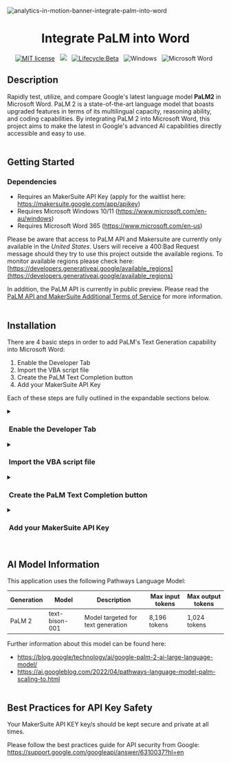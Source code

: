 ![analytics-in-motion-banner-integrate-palm-into-word](https://github.com/analyticsinmotion/integrate-palm-into-word/assets/52817125/033bcd13-2311-40a3-a2e7-0d08f0d72689)

<h1 align="center">Integrate PaLM into Word</h1>

<!-- badges: start -->
<div align="center">
  
[![MIT license](https://img.shields.io/badge/License-MIT-yellow.svg)](https://github.com/analyticsinmotion/add-gpt-chatbot-to-microsoft-word/blob/main/LICENSE.md)&nbsp;&nbsp;
![](https://img.shields.io/badge/Maintained%3F-yes-green.svg)&nbsp;&nbsp;
[![Lifecycle:Beta](https://img.shields.io/badge/Lifecycle-Beta-ff7f2a)](https://shields.io/)&nbsp;&nbsp;
![Windows](https://img.shields.io/badge/Windows-0078D6?logo=windows&logoColor=white)&nbsp;&nbsp;
![Microsoft Word](https://img.shields.io/badge/Microsoft_Word-2B579A?logo=microsoft-word&logoColor=white)&nbsp;&nbsp;
  
</div>
<!-- badges: end -->

<!-- DESCRIPTION -->
## Description
Rapidly test, utilize, and compare Google's latest language model **PaLM2** in Microsoft Word. PaLM 2 is a state-of-the-art language model that boasts upgraded features in terms of its multilingual capacity, reasoning ability, and coding capabilities.
By integrating PaLM 2 into Microsoft Word, this project aims to make the latest in Google's advanced AI capabilities directly accessible and easy to use.
<br /><br />

<!-- GETTING STARTED -->
## Getting Started
### Dependencies
- Requires an MakerSuite API Key (apply for the waitlist here: <a href="https://makersuite.google.com/app/apikey">https://makersuite.google.com/app/apikey</a>)
- Requires Microsoft Windows 10/11 (<a href="https://www.microsoft.com/en-au/windows">https://www.microsoft.com/en-au/windows</a>)
- Requires Microsoft Word 365 (<a href="https://www.microsoft.com/en-us">https://www.microsoft.com/en-us</a>)

Please be aware that access to PaLM API and Makersuite are currently only available in the *United States*. Users will receive a 400:Bad Request message should they try to use this project outside the available regions. To monitor available regions please check here: [https://developers.generativeai.google/available_regions](https://developers.generativeai.google/available_regions)

In addition, the PaLM API is currently in public preview. Please read the [PaLM API and MakerSuite Additional Terms of Service](https://developers.generativeai.google/terms) for more information. 
<br /><br />

<!-- Installation -->
## Installation

There are 4 basic steps in order to add PaLM's Text Generation capability into Microsoft Word:
  1. Enable the Developer Tab
  2. Import the VBA script file
  3. Create the PaLM Text Completion button
  4. Add your MakerSuite API Key

Each of these steps are fully outlined in the expandable sections below. 

<details>
  <summary><h3>&nbsp;Enable the Developer Tab</h3></summary>

The Developer tab isn't displayed by default, but you can add it to the ribbon.

**Step 1** - On the File tab, go to Options > Customize Ribbon.

**Step 2** - Under Customize the Ribbon and under Main Tabs, select the Developer check box.

  
<img src=".github/assets/images/enable-developer-tab-highlighted.png" width=80% height=80%>
<br />

The latest instructions to enable the Developer Tab from Microsoft can be found here: 
<a href="https://support.microsoft.com/en-us/office/show-the-developer-tab-in-word-e356706f-1891-4bb8-8d72-f57a51146792">https://support.microsoft.com/en-us/office/show-the-developer-tab-in-word-e356706f-1891-4bb8-8d72-f57a51146792</a>
</details>

<details>
  <summary><h3>&nbsp;Import the VBA script file</h3></summary>

**Step 1** - Download and Save the latest ```PalmText.bas``` file from the src/windows folder in this repository.
<br />

Keep the location of where the file is saved as you will need it later.<br />

**Step 2** - On the Developer tab, click the Visual Basic button.
<img src=".github/assets/images/developer-tab-visual-basic.png" width=100% height=100%>
<br />

**Step 3** - On the File tab, go to Import File...

<img src=".github/assets/images/visual-basic-file-import-section.png" width=100% height=100%>

<br />
&nbsp;

**Step 4** - Select the ```PalmText.bas``` file and click Open
</details>


<details>
  <summary><h3>&nbsp;Create the PaLM Text Completion button</h3></summary>

*Please Note:* This project uses the same ribbon as three of our other projects: 
 - **Add ChatGPT to Microsoft Word** - project can be found <a href="https://github.com/analyticsinmotion/add-chatgpt-to-microsoft-word">here</a> 
 - **Create Images with DALL·E in Microsoft Word** - project can be found <a href="https://github.com/analyticsinmotion/create-images-with-dall-e-in-microsoft-word">here</a> 
 - **Add GPT Chatbot to Microsoft Word** - project can be found <a href="https://github.com/analyticsinmotion/add-gpt-chatbot-to-microsoft-word">here</a>

If you have have already added any one of these projects into Microsoft Word you can start at Step 3 of this section.
<br /><br />

**Step 1** - Add a new tab
<br />
  - On the File tab, go to Options > Customize Ribbon
  - Click New Tab
<br />

<img src=".github/assets/images/options-customize-ribbon-new-tab.png" width=40% height=40%>
<br />
&nbsp;

 **Step 2** - Rename the New Tab to **AI Assistant**

<img src=".github/assets/images/options-customize-ribbon-rename-tab.png" width=35% height=35%>
<br />
&nbsp;

**Step 3** - Rename New Group (Custom) to **PaLM**

<img src=".github/assets/images/rename-new-group.png" width=35% height=35%>
<br />
&nbsp;

**Step 4** - Select Macros in the Choose Commands from dropdown box

<img src=".github/assets/images/choose-commands-from-macros.png" width=35% height=35%>
<br />
&nbsp;

**Step 5** - Select the PaLMText Macro and click Add >>

<img src=".github/assets/images/add-the-macro-into-new-group.png" width=75% height=75%>
<br />
&nbsp;

**Step 6** - Rename button from *Normal.PalmText.PalmText* to **Text Completion**, select a Symbol and click OK

<img src=".github/assets/images/rename-button.png" width=35% height=35%>
<br />
&nbsp;

After the preceding steps have been completed the Microsoft Word screen should look like the following:

<img src=".github/assets/images/screen-after-button-added.png" width=100% height=100%>
<br />
</details>





<details>
  <summary><h3>&nbsp;Add your MakerSuite API Key</h3></summary>

**Step 1** - Open the Start menu and start typing "environment variables". When the best match appears click "Edit the system environment variables" result.

<img src=".github/assets/images/add-env-var-step-1.png" width=75% height=75%>
<br />
&nbsp;

**Step 2** - Click the "Environment variables" button under the "Advanced" tab.

<img src=".github/assets/images/add-env-var-step-2.png" width=50% height=50%>
<br />
&nbsp;

**Step 3** - Create a new user variable by clicking "New" under the "User Variables" section.

<img src=".github/assets/images/add-env-var-step-3.png" width=50% height=50%>
<br />
&nbsp;

**Step 4** - Type the variable name **GOOGLE_PALM_API_KEY** in the first field and your MakerSuite API KEY in the variable value field. Then click OK.

<img src=".github/assets/images/add-env-var-step-4.png" width=50% height=50%>
<br />
&nbsp;

**Step 5** - **IMPORTANT** You must restart Windows to apply the new environment variable
</details>

<br />


<!-- AI Model -->
## AI Model Information

This application uses the following Pathways Language Model:
 
| Generation  | Model | Description | Max input tokens | Max output tokens |
| ------------- | ------------- |------------- | ------------- | ------------- |
| PaLM 2  | text-bison-001 | Model targeted for text generation | 8,196 tokens | 1,024 tokens |

Further information about this model can be found here: 
- <a href="https://blog.google/technology/ai/google-palm-2-ai-large-language-model/">https://blog.google/technology/ai/google-palm-2-ai-large-language-model/</a>
- <a href="https://ai.googleblog.com/2022/04/pathways-language-model-palm-scaling-to.html">https://ai.googleblog.com/2022/04/pathways-language-model-palm-scaling-to.html</a>
<br /><br />

<!-- Best Practices for API Key Safety -->
## Best Practices for API Key Safety

Your MakerSuite API KEY key/s should be kept secure and private at all times.

Please follow the best practices guide for API security from Google:
<br />
<a href="https://support.google.com/googleapi/answer/6310037?hl=en">https://support.google.com/googleapi/answer/6310037?hl=en</a>


<br /><br />
